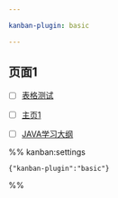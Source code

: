 ```yaml
---

kanban-plugin: basic

---
```


## 页面1

- [ ] [表格测试](表格测试.md)
- [ ] [主页1](主页1.md)
- [ ] [JAVA学习大纲](JAVA学习大纲.md)




%% kanban:settings
```
{"kanban-plugin":"basic"}
```
%%